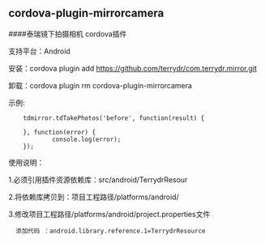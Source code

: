 cordova-plugin-mirrorcamera
-------------------------------
####泰瑞镜下拍摄相机 cordova插件

支持平台：Android

安装：cordova plugin add https://github.com/terrydr/com.terrydr.mirror.git

卸载：cordova plugin rm cordova-plugin-mirrorcamera

示例:

        tdmirror.tdTakePhotos('before', function(result) {
                
        }, function(error) {
                console.log(error);
        });
		
使用说明：

1.必须引用插件资源依赖库：src/android/TerrydrResour

2.将依赖库拷贝到：项目工程路径/platforms/android/

3.修改项目工程路径/platforms/android/project.properties文件

      添加代码 ：android.library.reference.1=TerrydrResource
		
